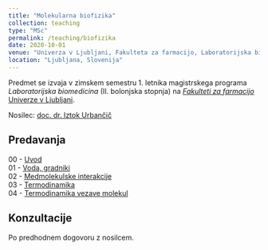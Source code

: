 ```yaml
---
title: "Molekularna biofizika"
collection: teaching
type: "MSc"
permalink: /teaching/biofizika
date: 2020-10-01
venue: "Univerza v Ljubljani, Fakulteta za farmacijo, Laboratorijska biomedicina"
location: "Ljubljana, Slovenija"
---
```


Predmet se izvaja v zimskem semestru 1. letnika magistrskega programa *Laboratorijska biomedicina* (II. bolonjska stopnja) na [*Fakulteti za farmacijo* Univerze v Ljubljani](http://www.ffa.uni-lj.si).  

Nosilec: [doc. dr. Iztok Urbančič](/team/UrbancicIztok)  


Predavanja
----
00 - [Uvod](/files/teaching/biofizika/2023/00_uvod.pdf)  
01 - [Voda, gradniki](/files/teaching/biofizika/2023/01_voda-gradniki.pdf)  
02 - [Medmolekulske interakcije](/files/teaching/biofizika/2023/02_interakcije.pdf)  
03 - [Termodinamika](/files/teaching/biofizika/2023/03_termodinamika.pdf)  
04 - [Termodinamika vezave molekul](/files/teaching/biofizika/2023/04_termodinamika-vezave.pdf)     
<!-- 05 - [Površinski pojavi, samoorganizacija](/files/teaching/biofizika/2022/05_povrsine-samoorganizacija.pdf)  
06 - [Opazovanje struktur](/files/teaching/biofizika/2022/06_opazovanje-struktur.pdf)  
07 - [Merjenje struktur](/files/teaching/biofizika/2022/07_merjenje-struktur.pdf)   
08 - [Gibanje delcev in molekul](/files/teaching/biofizika/2022/08_gibanje.pdf)   
09 - [Dinamika znotraj molekul](/files/teaching/biofizika/2022/09_dinamika-znotraj-molekul.pdf)  
10 - [Osmoza](/files/teaching/biofizika/2022/10_osmoza.pdf)  
11 - [Membranski potencial](/files/teaching/biofizika/2022/11_membranski-potencial.pdf)  
12 - [Ponovitev osnov](/files/teaching/biofizika/2022/12_zakljucek.pdf)   -->


Konzultacije
----
Po predhodnem dogovoru z nosilcem.

<!-- 
Izpiti
----

| --- | --- | --- | --- | --- |
| Izpitni rok | Datum | Ura | Predavalnica | Termin ustnih zagovorov |
| --- | --- | --- | --- | --- |
| 1. | četrtek, 2. 2. | 10.00-12.00 | Ilirija, Tržaška c. 32 | pon. 13. 2. 12-18h, tor. 14. 2. 8-15h (FFA D13 soba za zagovore) |
| 2. | četrtek, 4. 5. | 15.00-17.00 | Ilirija, Tržaška c. 32 | pet. 12. 5. 8-17h (FFA P7 - lesena stavba) | -->